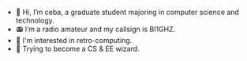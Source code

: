 - 👋 Hi, I’m ceba, a graduate student majoring in computer science and technology.
- 📻 I’m a radio amateur and my callsign is BI1GHZ.
- 💾 I'm interested in retro-computing.
- 🎈 Trying to become a CS & EE wizard.

<!--
- 🌱 I’m currently learning ...
- 💞️ I’m looking to collaborate on ...
- 📫 How to reach me ...
-->
